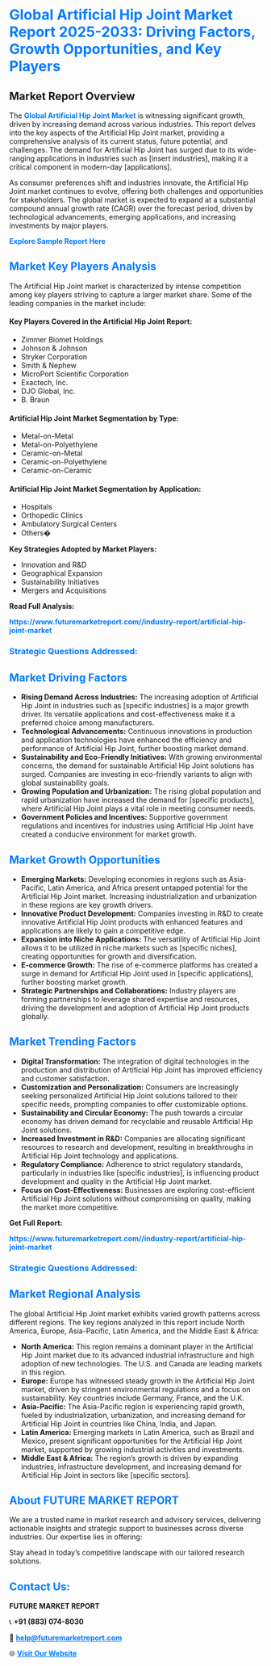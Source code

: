 <h1 style="color: #007BFF;">Global Artificial Hip Joint Market Report 2025-2033: Driving Factors, Growth Opportunities, and Key Players</h1>

<section id="overview">
<h2>Market Report Overview</h2>
<p>The <a href="https://www.futuremarketreport.com//industry-report/artificial-hip-joint-market" style="color: #007BFF; text-decoration: none;"><strong>Global Artificial Hip Joint Market</strong></a> is witnessing significant growth, driven by increasing demand across various industries. This report delves into the key aspects of the Artificial Hip Joint market, providing a comprehensive analysis of its current status, future potential, and challenges. The demand for Artificial Hip Joint has surged due to its wide-ranging applications in industries such as [insert industries], making it a critical component in modern-day [applications].</p>
<p>As consumer preferences shift and industries innovate, the Artificial Hip Joint market continues to evolve, offering both challenges and opportunities for stakeholders. The global market is expected to expand at a substantial compound annual growth rate (CAGR) over the forecast period, driven by technological advancements, emerging applications, and increasing investments by major players.</p>
</section>

<section id="overview">
<p><a href="https://www.futuremarketreport.com//request-sample/reportId=87792" style="color: #007BFF; text-decoration: none;"><strong>Explore Sample Report Here</strong></a></p>
</section>

<section id="key-players">
<h2 style="color: #007BFF;">Market Key Players Analysis</h2>
<p>The Artificial Hip Joint market is characterized by intense competition among key players striving to capture a larger market share. Some of the leading companies in the market include:</p>
<h4>Key Players Covered in the Artificial Hip Joint Report:</h4>
<ul><li>Zimmer Biomet Holdings</li><li>Johnson &amp; Johnson</li><li>Stryker Corporation</li><li>Smith &amp; Nephew</li><li>MicroPort Scientific Corporation</li><li>Exactech, Inc.</li><li>DJO Global, Inc.</li><li>B. Braun</li></ul>
<h4>Artificial Hip Joint Market Segmentation by Type:</h4>
<ul><li>Metal-on-Metal</li><li>Metal-on-Polyethylene</li><li>Ceramic-on-Metal</li><li>Ceramic-on-Polyethylene</li><li>Ceramic-on-Ceramic</li></ul>

<h4>Artificial Hip Joint Market Segmentation by Application:</h4>
<ul><li>Hospitals</li><li>Orthopedic Clinics</li><li>Ambulatory Surgical Centers</li><li>Others�</li></ul>
<p><strong>Key Strategies Adopted by Market Players:</strong></p>
<ul>
<li>Innovation and R&D</li>
<li>Geographical Expansion</li>
<li>Sustainability Initiatives</li>
<li>Mergers and Acquisitions</li>
</ul>
</section>

<section>
<p><strong>Read Full Analysis: </strong></p><a href="https://www.futuremarketreport.com//industry-report/artificial-hip-joint-market" style="color: #007BFF; text-decoration: none;"><strong>https://www.futuremarketreport.com//industry-report/artificial-hip-joint-market</strong></a>
<h3 style="color: #007BFF;">Strategic Questions Addressed:</h3>
</section>

<section id="driving-factors">
<h2 style="color: #007BFF;">Market Driving Factors</h2>
<ul>
<li><strong>Rising Demand Across Industries:</strong> The increasing adoption of Artificial Hip Joint in industries such as [specific industries] is a major growth driver. Its versatile applications and cost-effectiveness make it a preferred choice among manufacturers.</li>
<li><strong>Technological Advancements:</strong> Continuous innovations in production and application technologies have enhanced the efficiency and performance of Artificial Hip Joint, further boosting market demand.</li>
<li><strong>Sustainability and Eco-Friendly Initiatives:</strong> With growing environmental concerns, the demand for sustainable Artificial Hip Joint solutions has surged. Companies are investing in eco-friendly variants to align with global sustainability goals.</li>
<li><strong>Growing Population and Urbanization:</strong> The rising global population and rapid urbanization have increased the demand for [specific products], where Artificial Hip Joint plays a vital role in meeting consumer needs.</li>
<li><strong>Government Policies and Incentives:</strong> Supportive government regulations and incentives for industries using Artificial Hip Joint have created a conducive environment for market growth.</li>
</ul>
</section>

<section id="growth-opportunities">
<h2 style="color: #007BFF;">Market Growth Opportunities</h2>
<ul>
<li><strong>Emerging Markets:</strong> Developing economies in regions such as Asia-Pacific, Latin America, and Africa present untapped potential for the Artificial Hip Joint market. Increasing industrialization and urbanization in these regions are key growth drivers.</li>
<li><strong>Innovative Product Development:</strong> Companies investing in R&D to create innovative Artificial Hip Joint products with enhanced features and applications are likely to gain a competitive edge.</li>
<li><strong>Expansion into Niche Applications:</strong> The versatility of Artificial Hip Joint allows it to be utilized in niche markets such as [specific niches], creating opportunities for growth and diversification.</li>
<li><strong>E-commerce Growth:</strong> The rise of e-commerce platforms has created a surge in demand for Artificial Hip Joint used in [specific applications], further boosting market growth.</li>
<li><strong>Strategic Partnerships and Collaborations:</strong> Industry players are forming partnerships to leverage shared expertise and resources, driving the development and adoption of Artificial Hip Joint products globally.</li>
</ul>
</section>

<section id="trending-factors">
<h2 style="color: #007BFF;">Market Trending Factors</h2>
<ul>
<li><strong>Digital Transformation:</strong> The integration of digital technologies in the production and distribution of Artificial Hip Joint has improved efficiency and customer satisfaction.</li>
<li><strong>Customization and Personalization:</strong> Consumers are increasingly seeking personalized Artificial Hip Joint solutions tailored to their specific needs, prompting companies to offer customizable options.</li>
<li><strong>Sustainability and Circular Economy:</strong> The push towards a circular economy has driven demand for recyclable and reusable Artificial Hip Joint solutions.</li>
<li><strong>Increased Investment in R&D:</strong> Companies are allocating significant resources to research and development, resulting in breakthroughs in Artificial Hip Joint technology and applications.</li>
<li><strong>Regulatory Compliance:</strong> Adherence to strict regulatory standards, particularly in industries like [specific industries], is influencing product development and quality in the Artificial Hip Joint market.</li>
<li><strong>Focus on Cost-Effectiveness:</strong> Businesses are exploring cost-efficient Artificial Hip Joint solutions without compromising on quality, making the market more competitive.</li>
</ul>
</section>

<section>
<p><strong>Get Full Report: </strong></p><a href="https://www.futuremarketreport.com//industry-report/artificial-hip-joint-market" style="color: #007BFF; text-decoration: none;"><strong>https://www.futuremarketreport.com//industry-report/artificial-hip-joint-market</strong></a>
<h3 style="color: #007BFF;">Strategic Questions Addressed:</h3>
</section>


<section id="regional-analysis">
<h2 style="color: #007BFF;">Market Regional Analysis</h2>
<p>The global Artificial Hip Joint market exhibits varied growth patterns across different regions. The key regions analyzed in this report include North America, Europe, Asia-Pacific, Latin America, and the Middle East & Africa:</p>
<ul>
<li><strong>North America:</strong> This region remains a dominant player in the Artificial Hip Joint market due to its advanced industrial infrastructure and high adoption of new technologies. The U.S. and Canada are leading markets in this region.</li>
<li><strong>Europe:</strong> Europe has witnessed steady growth in the Artificial Hip Joint market, driven by stringent environmental regulations and a focus on sustainability. Key countries include Germany, France, and the U.K.</li>
<li><strong>Asia-Pacific:</strong> The Asia-Pacific region is experiencing rapid growth, fueled by industrialization, urbanization, and increasing demand for Artificial Hip Joint in countries like China, India, and Japan.</li>
<li><strong>Latin America:</strong> Emerging markets in Latin America, such as Brazil and Mexico, present significant opportunities for the Artificial Hip Joint market, supported by growing industrial activities and investments.</li>
<li><strong>Middle East & Africa:</strong> The region’s growth is driven by expanding industries, infrastructure development, and increasing demand for Artificial Hip Joint in sectors like [specific sectors].</li>
</ul>
</section>

<footer>
<h2 style="color: #007BFF;">About FUTURE MARKET REPORT</h2>
<p>We are a trusted name in market research and advisory services, delivering actionable insights and strategic support to businesses across diverse industries. Our expertise lies in offering:</p>

<p>Stay ahead in today’s competitive landscape with our tailored research solutions.</p>

<h2 style="color: #007BFF;">Contact Us:</h2>
<p><strong>FUTURE MARKET REPORT</strong></p>
<p>📞 <strong>+91 (883) 074-8030</strong></p>
<p>📧 <strong><a href="mailto:help@futuremarketreport.com" style="color: #007BFF;">help@futuremarketreport.com</a></strong></p>
<p>🌐 <strong><a href="https://www.futuremarketreport.com/" style="color: #007BFF;">Visit Our Website</a></strong></p>
</footer>